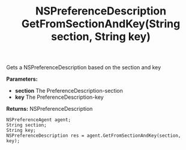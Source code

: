 ﻿---
uid: crmscript_ref_NSPreferenceAgent_GetFromSectionAndKey
title: NSPreferenceDescription GetFromSectionAndKey(String section, String key)
intellisense: NSPreferenceAgent.GetFromSectionAndKey
keywords: NSPreferenceAgent, GetFromSectionAndKey
so.topic: reference
---

Gets a NSPreferenceDescription based on the section and key

**Parameters:**
 - **section** The PreferenceDescription-section
 - **key** The PreferenceDescription-key

**Returns:** NSPreferenceDescription

```crmscript
NSPreferenceAgent agent;
String section;
String key;
NSPreferenceDescription res = agent.GetFromSectionAndKey(section, key);
```

